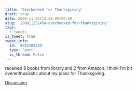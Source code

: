 ```yaml
---
title: 'Overbooked for Thanksgiving'
draft: true
date: 2009-11-25T14:58:00+00:00
slug: '200911251458-overbooked-for-thanksgiving'
tags:
  - tweets
is_tweet: true
tweet_info:
  id: '6043383550'
  type: 'post'
  is_thread: False
---
```




received 8 books from library and 2 from Amazon. I think I'm bit overenthusiastic about my plans for Thanksgiving.

[Discussion](https://x.com/sytelus/status/6043383550)
